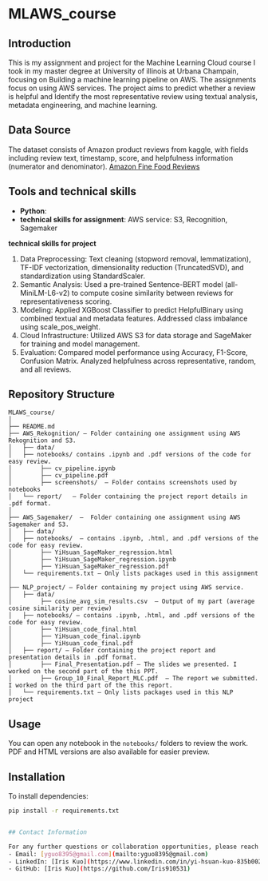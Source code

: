 # MLAWS_course

## Introduction

This is my assignment and project for the Machine Learning Cloud  course I took in my master degree at University of illinois at Urbana Champain, focusing on Building a machine learning pipeline on AWS. The assignments focus on using AWS services. The project aims to predict whether a review is helpful and Identify the most representative review using textual analysis, metadata engineering, and machine learning.

## Data Source

The dataset consists of Amazon product reviews from kaggle, with fields including review text, timestamp, score, and helpfulness information (numerator and denominator).
[Amazon Fine Food Reviews](https://www.kaggle.com/datasets/snap/amazon-fine-food-reviews)


## Tools and technical skills

- **Python**: 
- **technical skills for assignment**:
 AWS service: S3, Recognition, Sagemaker
 
**technical skills for project**
1. Data Preprocessing: Text cleaning (stopword removal, lemmatization), TF-IDF vectorization, dimensionality reduction (TruncatedSVD), and standardization using StandardScaler.
2. Semantic Analysis: Used a pre-trained Sentence-BERT model (all-MiniLM-L6-v2) to compute cosine similarity between reviews for representativeness scoring.
3. Modeling: Applied XGBoost Classifier to predict HelpfulBinary using combined textual and metadata features. Addressed class imbalance using scale_pos_weight.
4. Cloud Infrastructure: Utilized AWS S3 for data storage and SageMaker for training and model management.
5. Evaluation: Compared model performance using Accuracy, F1-Score, Confusion Matrix. Analyzed helpfulness across representative, random, and all reviews.


## Repository Structure

```plaintext
MLAWS_course/
│
├── README.md
├── AWS_Rekognition/ – Folder containing one assignment using AWS Rekognition and S3.
│   ├── data/
│   ├── notebooks/ contains .ipynb and .pdf versions of the code for easy review.   
│        ├── cv_pipeline.ipynb
│        ├── cv_pipeline.pdf
│        ├── screenshots/  – Folder contains screenshots used by notebooks
│   └── report/   – Folder containing the project report details in .pdf format.
│
├── AWS_Sagemaker/  –  Folder containing one assignment using AWS Sagemaker and S3.
│   ├── data/
│   ├── notebooks/  – contains .ipynb, .html, and .pdf versions of the code for easy review.   
│        ├── YiHsuan_SageMaker_regression.html
│        ├── YiHsuan_SageMaker_regression.ipynb
│        ├── YiHsuan_SageMaker_regression.pdf
│   └── requirements.txt – Only lists packages used in this assignment
│
├── NLP_project/ – Folder containing my project using AWS service.
│   ├── data/
│        ├── cosine_avg_sim_results.csv  – Output of my part (average cosine similarity per review)
│   ├── notebooks/ – contains .ipynb, .html, and .pdf versions of the code for easy review.   
│        ├── YiHsuan_code_final.html
│        ├── YiHsuan_code_final.ipynb
│        ├── YiHsuan_code_final.pdf
│   ├── report/ – Folder containing the project report and presentation details in .pdf format.
│        ├── Final_Presentation.pdf – The slides we presented. I worked on the second part of the this PPT.
│        ├── Group_10_Final_Report_MLC.pdf  – The report we submitted. I worked on the third part of the this report.
│   └── requirements.txt – Only lists packages used in this NLP project

```

## Usage

You can open any notebook in the `notebooks/` folders to review the work. PDF and HTML versions are also available for easier preview.

## Installation

To install dependencies:
```bash
pip install -r requirements.txt


## Contact Information

For any further questions or collaboration opportunities, please reach out to me at:
- Email: [yguo8395@gmail.com](mailto:yguo8395@gmail.com)
- LinkedIn: [Iris Kuo](https://www.linkedin.com/in/yi-hsuan-kuo-835b00268/))
- GitHub: [Iris Kuo](https://github.com/Iris910531)
